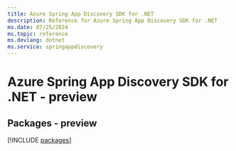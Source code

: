 ```yaml
---
title: Azure Spring App Discovery SDK for .NET
description: Reference for Azure Spring App Discovery SDK for .NET
ms.date: 07/25/2024
ms.topic: reference
ms.devlang: dotnet
ms.service: springappdiscovery
---
```

# Azure Spring App Discovery SDK for .NET - preview
## Packages - preview
[!INCLUDE [packages](spring-app-discovery-index.md)]